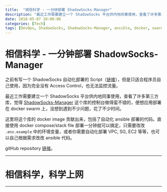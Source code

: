 ```yaml
---
title:  "相信科学 - 一分钟部署 ShadowSocks-Manager"
description: "最近工作需要建立一个 ShadowSocks 平台供内地同事使用，查看了许多第三方库，觉得 [ShadowSocks-Manager](https://github.com/shadowsocks/shadowsocks-manager) 这个库的控制台做得蛮不错的，便想应用部署在 docker swarm 上，没想到遇到不少问题，花了不少时间。"
date: 2018-05-07 10:00:00
categories: [Tech]
tags: [DevOps, ShadowSocks, ShadowSocks-Manager, ansible, docker, swarm]
---
```

# 相信科学 - 一分钟部署 ShadowSocks-Manager

之前有写一个 ShadowSocks 自动化部署的 Script（[链接](https://www.damonyuan.com/2017/Start-ShadowSocks-in-One-Minute/)），但是只适合程序员自己使用，因为完全没有 Access Control，也无法监控流量。

最近工作需要建立一个 ShadowSocks 平台供内地同事使用，查看了许多第三方库，觉得 [ShadowSocks-Manager](https://github.com/shadowsocks/shadowsocks-manager) 这个库的控制台做得蛮不错的，便想应用部署在 docker swarm 上，没想到遇到不少问题，花了不少时间。

这里将这个库的 docker image 贡献出来，包括了自动化 ansible 部署的代码。直接使用 docker compose/stack file 部署一分钟就可以搞定，只需要改改 `.env.example` 中的环境变量，或者你需要自动化部署 VPC, SG, EC2 等等，也可以自己根据需求改改 ansible 代码。

gitHub repository [链接](https://github.com/damonYuan/DySocksManager)。

--------
# 相信科学，科学上网
--------